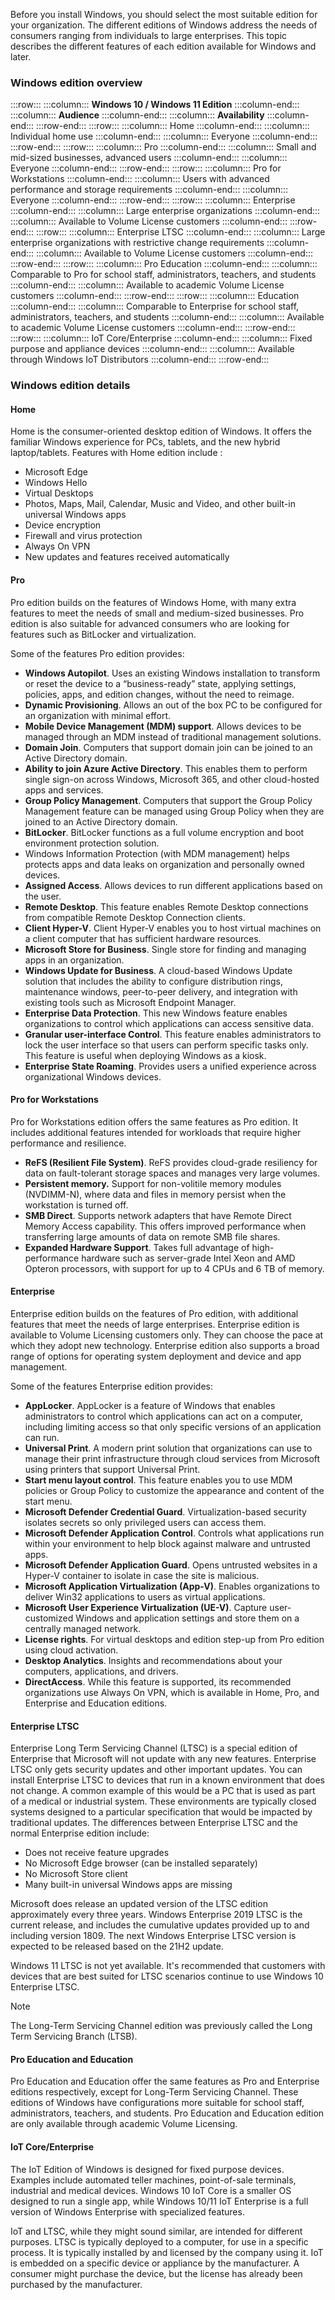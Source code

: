 Before you install Windows, you should select the most suitable edition for your organization. The different editions of Windows address the needs of consumers ranging from individuals to large enterprises. This topic describes the different features of each edition available for Windows and later.

### Windows edition overview

:::row:::
  :::column:::
    **Windows 10 / Windows 11 Edition**
  :::column-end:::
  :::column:::
    **Audience**
  :::column-end:::
  :::column:::
    **Availability**
  :::column-end:::
:::row-end:::
:::row:::
  :::column:::
    Home
  :::column-end:::
  :::column:::
    Individual home use
  :::column-end:::
  :::column:::
    Everyone
  :::column-end:::
:::row-end:::
:::row:::
  :::column:::
    Pro
  :::column-end:::
  :::column:::
    Small and mid-sized businesses, advanced users
  :::column-end:::
  :::column:::
    Everyone
  :::column-end:::
:::row-end:::
:::row:::
  :::column:::
    Pro for Workstations
  :::column-end:::
  :::column:::
    Users with advanced performance and storage requirements
  :::column-end:::
  :::column:::
    Everyone
  :::column-end:::
:::row-end:::
:::row:::
  :::column:::
    Enterprise
  :::column-end:::
  :::column:::
    Large enterprise organizations
  :::column-end:::
  :::column:::
    Available to Volume License customers
  :::column-end:::
:::row-end:::
:::row:::
  :::column:::
    Enterprise LTSC
  :::column-end:::
  :::column:::
    Large enterprise organizations with restrictive change requirements
  :::column-end:::
  :::column:::
    Available to Volume License customers
  :::column-end:::
:::row-end:::
:::row:::
  :::column:::
    Pro Education
  :::column-end:::
  :::column:::
    Comparable to Pro for school staff, administrators, teachers, and students
  :::column-end:::
  :::column:::
    Available to academic Volume License customers
  :::column-end:::
:::row-end:::
:::row:::
  :::column:::
    Education
  :::column-end:::
  :::column:::
    Comparable to Enterprise for school staff, administrators, teachers, and students
  :::column-end:::
  :::column:::
    Available to academic Volume License customers
  :::column-end:::
:::row-end:::
:::row:::
  :::column:::
    IoT Core/Enterprise
  :::column-end:::
  :::column:::
    Fixed purpose and appliance devices
  :::column-end:::
  :::column:::
    Available through Windows IoT Distributors
  :::column-end:::
:::row-end:::


### Windows edition details

#### Home

Home is the consumer-oriented desktop edition of Windows. It offers the familiar Windows experience for PCs, tablets, and the new hybrid laptop/tablets. Features with Home edition include :

 -  Microsoft Edge
 -  Windows Hello
 -  Virtual Desktops
 -  Photos, Maps, Mail, Calendar, Music and Video, and other built-in universal Windows apps
 -  Device encryption
 -  Firewall and virus protection
 -  Always On VPN
 -  New updates and features received automatically

#### Pro

Pro edition builds on the features of Windows Home, with many extra features to meet the needs of small and medium-sized businesses. Pro edition is also suitable for advanced consumers who are looking for features such as BitLocker and virtualization.

Some of the features Pro edition provides:

 -  **Windows Autopilot**. Uses an existing Windows installation to transform or reset the device to a “business-ready” state, applying settings, policies, apps, and edition changes, without the need to reimage.
 -  **Dynamic Provisioning**. Allows an out of the box PC to be configured for an organization with minimal effort.
 -  **Mobile Device Management (MDM) support**. Allows devices to be managed through an MDM instead of traditional management solutions.
 -  **Domain Join**. Computers that support domain join can be joined to an Active Directory domain.
 -  **Ability to join Azure Active Directory**. This enables them to perform single sign-on across Windows, Microsoft 365, and other cloud-hosted apps and services.
 -  **Group Policy Management**. Computers that support the Group Policy Management feature can be managed using Group Policy when they are joined to an Active Directory domain.
 -  **BitLocker**. BitLocker functions as a full volume encryption and boot environment protection solution.
 -  Windows Information Protection (with MDM management) helps protects apps and data leaks on organization and personally owned devices.
 -  **Assigned Access**. Allows devices to run different applications based on the user.
 -  **Remote Desktop**. This feature enables Remote Desktop connections from compatible Remote Desktop Connection clients.
 -  **Client Hyper-V**. Client Hyper-V enables you to host virtual machines on a client computer that has sufficient hardware resources.
 -  **Microsoft Store for Business**. Single store for finding and managing apps in an organization.
 -  **Windows Update for Business**. A cloud-based Windows Update solution that includes the ability to configure distribution rings, maintenance windows, peer-to-peer delivery, and integration with existing tools such as Microsoft Endpoint Manager.
 -  **Enterprise Data Protection**. This new Windows feature enables organizations to control which applications can access sensitive data.
 -  **Granular user-interface Control**. This feature enables administrators to lock the user interface so that users can perform specific tasks only. This feature is useful when deploying Windows as a kiosk.
 -  **Enterprise State Roaming**. Provides users a unified experience across organizational Windows devices.

#### Pro for Workstations

Pro for Workstations edition offers the same features as Pro edition. It includes additional features intended for workloads that require higher performance and resilience.

 -  **ReFS (Resilient File System)**. ReFS provides cloud-grade resiliency for data on fault-tolerant storage spaces and manages very large volumes.
 -  **Persistent memory.** Support for non-volitile memory modules (NVDIMM-N), where data and files in memory persist when the workstation is turned off.
 -  **SMB Direct**. Supports network adapters that have Remote Direct Memory Access capability. This offers improved performance when transferring large amounts of data on remote SMB file shares.
 -  **Expanded Hardware Support**. Takes full advantage of high-performance hardware such as server-grade Intel Xeon and AMD Opteron processors, with support for up to 4 CPUs and 6 TB of memory.

#### Enterprise

Enterprise edition builds on the features of Pro edition, with additional features that meet the needs of large enterprises. Enterprise edition is available to Volume Licensing customers only. They can choose the pace at which they adopt new technology. Enterprise edition also supports a broad range of options for operating system deployment and device and app management.

Some of the features Enterprise edition provides:

 -  **AppLocker**. AppLocker is a feature of Windows that enables administrators to control which applications can act on a computer, including limiting access so that only specific versions of an application can run.
 -  **Universal Print**. A modern print solution that organizations can use to manage their print infrastructure through cloud services from Microsoft using printers that support Universal Print.
 -  **Start menu layout control**. This feature enables you to use MDM policies or Group Policy to customize the appearance and content of the start menu.
 -  **Microsoft Defender Credential Guard**. Virtualization-based security isolates secrets so only privileged users can access them.
 -  **Microsoft Defender Application Control**. Controls what applications run within your environment to help block against malware and untrusted apps.
 -  **Microsoft Defender Application Guard**. Opens untrusted websites in a Hyper-V container to isolate in case the site is malicious.
 -  **Microsoft Application Virtualization (App-V)**. Enables organizations to deliver Win32 applications to users as virtual applications.
 -  **Microsoft User Experience Virtualization (UE-V)**. Capture user-customized Windows and application settings and store them on a centrally managed network.
 -  **License rights**. For virtual desktops and edition step-up from Pro edition using cloud activation.
 -  **Desktop Analytics**. Insights and recommendations about your computers, applications, and drivers.
 -  **DirectAccess**. While this feature is supported, its recommended organizations use Always On VPN, which is available in Home, Pro, and Enterprise and Education editions.

#### Enterprise LTSC

Enterprise Long Term Servicing Channel (LTSC) is a special edition of Enterprise that Microsoft will not update with any new features. Enterprise LTSC only gets security updates and other important updates. You can install Enterprise LTSC to devices that run in a known environment that does not change. A common example of this would be a PC that is used as part of a medical or industrial system. These environments are typically closed systems designed to a particular specification that would be impacted by traditional updates. The differences between Enterprise LTSC and the normal Enterprise edition include:

 -  Does not receive feature upgrades
 -  No Microsoft Edge browser (can be installed separately)
 -  No Microsoft Store client
 -  Many built-in universal Windows apps are missing

Microsoft does release an updated version of the LTSC edition approximately every three years. Windows Enterprise 2019 LTSC is the current release, and includes the cumulative updates provided up to and including version 1809. The next Windows Enterprise LTSC version is expected to be released based on the 21H2 update.

Windows 11 LTSC is not yet available. It's recommended that customers with devices that are best suited for LTSC scenarios continue to use Windows 10 Enterprise LTSC.

> [!NOTE]
> The Long-Term Servicing Channel edition was previously called the Long Term Servicing Branch (LTSB).

#### Pro Education and Education

Pro Education and Education offer the same features as Pro and Enterprise editions respectively, except for Long-Term Servicing Channel. These editions of Windows have configurations more suitable for school staff, administrators, teachers, and students. Pro Education and Education edition are only available through academic Volume Licensing.

#### IoT Core/Enterprise

The IoT Edition of Windows is designed for fixed purpose devices. Examples include automated teller machines, point-of-sale terminals, industrial and medical devices. Windows 10 IoT Core is a smaller OS designed to run a single app, while Windows 10/11 IoT Enterprise is a full version of Windows Enterprise with specialized features.

IoT and LTSC, while they might sound similar, are intended for different purposes. LTSC is typically deployed to a computer, for use in a specific process. It is typically installed by and licensed by the company using it. IoT is embedded on a specific device or appliance by the manufacturer. A consumer might purchase the device, but the license has already been purchased by the manufacturer.
